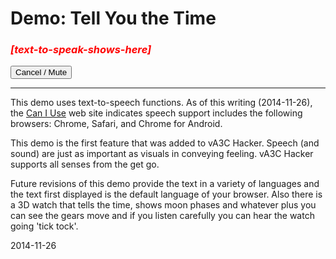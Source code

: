 Demo: Tell You the Time
===

### _<span style="color:red;" >[text-to-speak-shows-here]</span>_

<button onclick=window.speechSynthesis.cancel();>Cancel / Mute</button>

***

This demo uses text-to-speech functions.
As of this writing (2014-11-26), the [Can I Use]( http://caniuse.com/#search=speech ) web site indicates 
speech support includes the following browsers: Chrome, Safari, and Chrome for Android.

This demo is the first feature that was added to vA3C Hacker. 
Speech (and sound) are just as important as visuals in conveying feeling.
vA3C Hacker supports all senses from the get go.

Future revisions of this demo provide the text in a variety of languages and the text first displayed is the default language of your browser.
Also there is a 3D watch that tells the time, shows moon phases and whatever plus you can see the gears move and if you listen carefully you can hear the watch going 'tick tock'.  

2014-11-26


